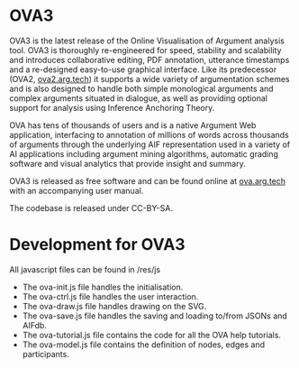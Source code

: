 # OVA3
OVA3 is the latest release of the Online Visualisation of Argument analysis tool. OVA3 is thoroughly re-engineered for speed, stability and scalability and introduces collaborative editing, PDF annotation, utterance timestamps and a re-designed easy-to-use graphical interface. Like its predecessor (OVA2, [ova2.arg.tech](http://ova2.arg.tech/)) it supports a wide variety of argumentation schemes and is also designed to handle both simple monological arguments and complex arguments situated in dialogue, as well as providing optional support for analysis using Inference Anchoring Theory.

OVA has tens of thousands of users and is a native Argument Web application, interfacing to annotation of millions of words across thousands of arguments through the underlying AIF representation used in a variety of AI applications including argument mining algorithms, automatic grading software and visual analytics that provide insight and summary.

OVA3 is released as free software and can be found online at [ova.arg.tech](http://ova.arg.tech/) with an accompanying user manual.

The codebase is released under CC-BY-SA.



<h1>Development for OVA3</h1>
<p>All javascript files can be found in /res/js </li>
<ul><li>The ova-init.js file handles the initialisation. </li>
<li>The ova-ctrl.js file handles the user interaction. </li>
<li>The ova-draw.js file handles drawing on the SVG. </li>
<li>The ova-save.js file handles the saving and loading to/from JSONs and AIFdb.</li>
<li>The ova-tutorial.js file contains the code for all the OVA help tutorials. </li>
<li>The ova-model.js file contains the definition of nodes, edges and participants.</li>
</ul><p>
